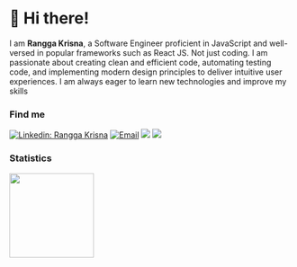 # 👋 Hi there!

I am **Rangga Krisna**, a Software Engineer proficient in JavaScript and well-versed in popular frameworks such as React JS. Not just coding. I am passionate about creating clean and efficient code, automating testing code, and implementing modern design principles to deliver intuitive user experiences. I am always eager to learn new technologies and improve my skills

### Find me

[![Linkedin: Rangga Krisna](https://img.shields.io/badge/-Rangga%20Krisna-blue?style=flat-square&logo=Linkedin&logoColor=white&link=https://www.linkedin.com/in/rangga-krisna-011802194/)]([https://www.linkedin.com/in/rangga-krisna-011802194/])
<a href="mailto:infinity.duos@gmail.com"><img alt="Email" src="https://img.shields.io/badge/Email-infinity.duos-blue?style=flat-square&logo=email"></a>
[![](https://komarev.com/ghpvc/?username=numbernine-09&color=blue&label=Profile%20Views)](https://github.com/numbernine-09/numbernine-09)
[![](https://img.shields.io/github/followers/numbernine-09?label=GitHub%20Followers)](https://github.com/numbernine-09)


### Statistics

<div>
  <img height="150" src="https://github-readme-stats.vercel.app/api/top-langs/?username=numbernine-09&layout=compact&theme=react&hide=php&langs_count=6" />
</div>
